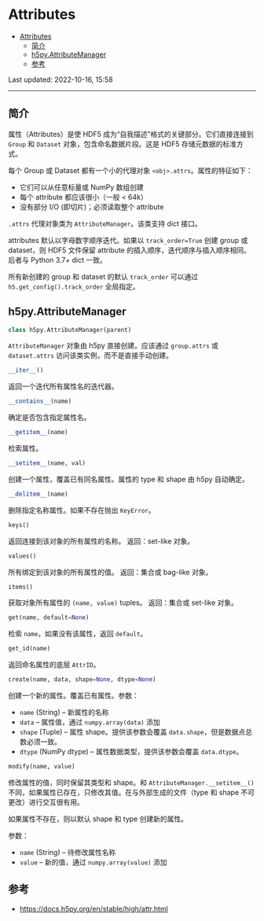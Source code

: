 # Attributes

- [Attributes](#attributes)
  - [简介](#简介)
  - [h5py.AttributeManager](#h5pyattributemanager)
  - [参考](#参考)

Last updated: 2022-10-16, 15:58
****

## 简介

属性（Attributes）是使 HDF5 成为“自我描述”格式的关键部分。它们直接连接到 `Group` 和 `Dataset` 对象，包含命名数据片段。这是 HDF5 存储元数据的标准方式。

每个 Group 或 Dataset 都有一个小的代理对象 `<obj>.attrs`。属性的特征如下：

- 它们可以从任意标量或 NumPy 数组创建
- 每个 attribute 都应该很小（一般 < 64k）
- 没有部分 I/O (即切片)；必须读取整个 attribute

`.attrs` 代理对象类为 `AttributeManager`。该类支持 dict 接口。

attributes 默认以字母数字顺序迭代。如果以 `track_order=True` 创建 group 或 dataset，则 HDF5 文件保留 attribute 的插入顺序，迭代顺序与插入顺序相同。后者与 Python 3.7+ dict 一致。

所有新创建的 group 和 dataset 的默认 `track_order` 可以通过 `h5.get_config().track_order` 全局指定。

## h5py.AttributeManager

```python
class h5py.AttributeManager(parent)
```

`AttributeManager` 对象由 h5py 直接创建。应该通过 `group.attrs` 或 `dataset.attrs` 访问该类实例，而不是直接手动创建。

```python
__iter__()
```

返回一个迭代所有属性名的迭代器。

```python
__contains__(name)
```

确定是否包含指定属性名。

```python
__getitem__(name)
```

检索属性。

```python
__setitem__(name, val)
```

创建一个属性，覆盖已有同名属性。属性的 type 和 shape 由 h5py 自动确定。

```python
__delitem__(name)
```

删除指定名称属性。如果不存在抛出 `KeyError`。

```python
keys()
```

返回连接到该对象的所有属性的名称。
返回：set-like 对象。

```python
values()
```

所有绑定到该对象的所有属性的值。
返回：集合或 bag-like 对象。

```python
items()
```

获取对象所有属性的 `(name, value)` tuples。
返回：集合或 set-like 对象。

```python
get(name, default=None)
```

检索 `name`，如果没有该属性，返回 `default`。

```python
get_id(name)
```

返回命名属性的底层 `AttrID`。

```python
create(name, data, shape=None, dtype=None)
```

创建一个新的属性。覆盖已有属性。参数：

- `name` (String) – 新属性的名称
- `data` – 属性值，通过 `numpy.array(data)` 添加
- `shape` (Tuple) – 属性 shape。提供该参数会覆盖 `data.shape`，但是数据点总数必须一致。
- `dtype` (NumPy dtype) – 属性数据类型，提供该参数会覆盖 `data.dtype`。

```python
modify(name, value)
```

修改属性的值，同时保留其类型和 shape。和 `AttributeManager.__setitem__()` 不同，如果属性已存在，只修改其值。在与外部生成的文件（type 和 shape 不可更改）进行交互很有用。

如果属性不存在，则以默认 shape 和 type 创建新的属性。

参数：

- `name` (String) – 待修改属性名称
- `value` – 新的值，通过 `numpy.array(value)` 添加

## 参考

- https://docs.h5py.org/en/stable/high/attr.html

